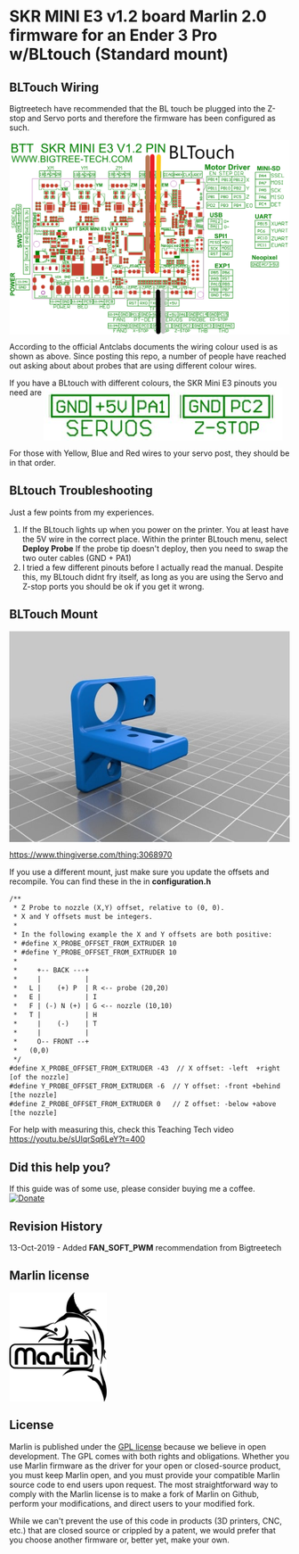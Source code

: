 # SKR MINI E3 v1.2 board Marlin 2.0 firmware for an Ender 3 Pro w/BLtouch (Standard mount) #

## BLTouch Wiring

Bigtreetech have recommended that the BL touch be plugged into the Z-stop and Servo ports and therefore the firmware has been configured as such.

<img align="top" src="docs/1570702845960.png" />



According to the official Antclabs documents the wiring colour used is as shown as above.  Since posting this repo, a number of people have reached out asking about about probes that are using different colour wires.  

 If you have a BLtouch with different colours, the SKR Mini E3 pinouts you need are
<img align="top" src="docs/mini-pins.JPG" />

For those with Yellow, Blue and Red wires to your servo post, they should be in that order.



## BLtouch Troubleshooting 

Just a few points from my experiences.

1. If the BLtouch lights up when you power on the printer.  You at least have the 5V wire in the correct place.  Within the printer BLtouch menu, select **Deploy Probe**  If the probe tip doesn't deploy, then you need to swap the two outer cables (GND + PA1)
2. I tried a few different pinouts before I actually read the manual.  Despite this, my BLtouch didnt fry itself, as long as you are using the Servo and Z-stop ports you should be ok if you get it wrong.  



## BLTouch Mount

<img align="top" src="docs/blmount.jpg" />

https://www.thingiverse.com/thing:3068970

If you use a different mount, just make sure you update the offsets and recompile.  You can find these in the in **configuration.h**

```
/**
 * Z Probe to nozzle (X,Y) offset, relative to (0, 0).
 * X and Y offsets must be integers.
 *
 * In the following example the X and Y offsets are both positive:
 * #define X_PROBE_OFFSET_FROM_EXTRUDER 10
 * #define Y_PROBE_OFFSET_FROM_EXTRUDER 10
 *
 *     +-- BACK ---+
 *     |           |
 *   L |    (+) P  | R <-- probe (20,20)
 *   E |           | I
 *   F | (-) N (+) | G <-- nozzle (10,10)
 *   T |           | H
 *     |    (-)    | T
 *     |           |
 *     O-- FRONT --+
 *   (0,0)
 */
#define X_PROBE_OFFSET_FROM_EXTRUDER -43  // X offset: -left  +right  [of the nozzle]
#define Y_PROBE_OFFSET_FROM_EXTRUDER -6  // Y offset: -front +behind [the nozzle]
#define Z_PROBE_OFFSET_FROM_EXTRUDER 0   // Z offset: -below +above  [the nozzle]

```

For help with measuring this, check this Teaching Tech video https://youtu.be/sUlqrSq6LeY?t=400



## Did this help you?

If this guide was of some use, please consider buying me a coffee.  [![Donate](https://img.shields.io/badge/Donate-PayPal-green.svg)](https://www.paypal.com/cgi-bin/webscr?cmd=_s-xclick&hosted_button_id=ADET3SXGZ9BNU)





## Revision History

13-Oct-2019	- Added **FAN_SOFT_PWM** recommendation from Bigtreetech





## Marlin license

<img align="top" width=175 src="buildroot/share/pixmaps/logo/marlin-250.png" />

## License

Marlin is published under the [GPL license](/LICENSE) because we believe in open development. The GPL comes with both rights and obligations. Whether you use Marlin firmware as the driver for your open or closed-source product, you must keep Marlin open, and you must provide your compatible Marlin source code to end users upon request. The most straightforward way to comply with the Marlin license is to make a fork of Marlin on Github, perform your modifications, and direct users to your modified fork.

While we can't prevent the use of this code in products (3D printers, CNC, etc.) that are closed source or crippled by a patent, we would prefer that you choose another firmware or, better yet, make your own.
